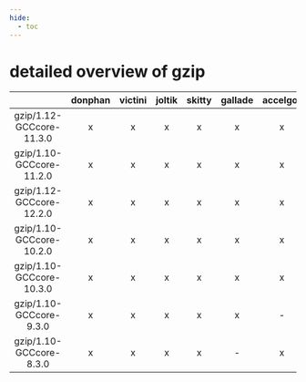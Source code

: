 ```yaml
---
hide:
  - toc
---
```


detailed overview of gzip
=========================

| |donphan|victini|joltik|skitty|gallade|accelgor|swalot|doduo|
| :---: | :---: | :---: | :---: | :---: | :---: | :---: | :---: | :---: |
|gzip/1.12-GCCcore-11.3.0|x|x|x|x|x|x|x|x|
|gzip/1.10-GCCcore-11.2.0|x|x|x|x|x|x|x|x|
|gzip/1.12-GCCcore-12.2.0|x|x|x|x|x|x|x|x|
|gzip/1.10-GCCcore-10.2.0|x|x|x|x|x|x|x|x|
|gzip/1.10-GCCcore-10.3.0|x|x|x|x|x|x|x|x|
|gzip/1.10-GCCcore-9.3.0|x|x|x|x|x|-|x|x|
|gzip/1.10-GCCcore-8.3.0|x|x|x|x|-|x|-|x|
